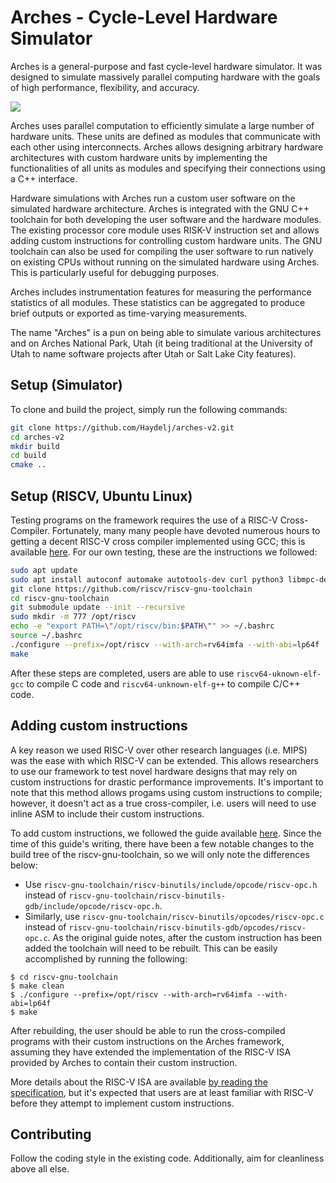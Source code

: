 # Arches - Cycle-Level Hardware Simulator

Arches is a general-purpose and fast cycle-level hardware simulator.
It was designed to simulate massively parallel computing hardware with the goals of high performance, flexibility, and accuracy.

![](https://graphics.cs.utah.edu/research/projects/arches/repimage-large.jpg)

Arches uses parallel computation to efficiently simulate a large number of hardware units. These units are defined as modules that communicate with each other using interconnects. 
Arches allows designing arbitrary hardware architectures with custom hardware units by implementing the functionalities of all units as modules and specifying their connections using a C++ interface.

Hardware simulations with Arches run a custom user software on the simulated hardware architecture. Arches is integrated with the GNU C++ toolchain for both developing the user software and the hardware modules. The existing processor core module uses RISK-V instruction set and allows adding custom instructions for controlling custom hardware units. The GNU toolchain can also be used for compiling the user software to run natively on existing CPUs without running on the simulated hardware using Arches. This is particularly useful for debugging purposes.

Arches includes instrumentation features for measuring the performance statistics of all modules. These statistics can be aggregated to produce brief outputs or exported as time-varying measurements.

The name "Arches" is a pun on being able to simulate various architectures and on Arches National Park, Utah
(it being traditional at the University of Utah to name software projects after Utah or Salt Lake
City features).

## Setup (Simulator)
To clone and build the project, simply run the following commands:
```bash
git clone https://github.com/Haydelj/arches-v2.git
cd arches-v2
mkdir build
cd build
cmake ..
```

## Setup (RISCV, Ubuntu Linux)
Testing programs on the framework requires the use of a RISC-V Cross-Compiler. Fortunately, many many people have devoted numerous hours to getting a decent RISC-V cross compiler implemented using GCC; this is available [here](https://github.com/riscv/riscv-gnu-toolchain). 
For our own testing, these are the instructions we followed:
```bash
sudo apt update
sudo apt install autoconf automake autotools-dev curl python3 libmpc-dev libmpfr-dev libgmp-dev gawk build-essential bison flex texinfo gperf libtool patchutils bc zlib1g-dev libexpat-dev
git clone https://github.com/riscv/riscv-gnu-toolchain
cd riscv-gnu-toolchain
git submodule update --init --recursive
sudo mkdir -m 777 /opt/riscv
echo -e "export PATH=\"/opt/riscv/bin:$PATH\"" >> ~/.bashrc
source ~/.bashrc
./configure --prefix=/opt/riscv --with-arch=rv64imfa --with-abi=lp64f
make
```
After these steps are completed, users are able to use `riscv64-uknown-elf-gcc` to compile C code and `riscv64-unknown-elf-g++` to compile C/C++ code. 

## Adding custom instructions
A key reason we used RISC-V over other research languages (i.e. MIPS) was the ease with which RISC-V can be extended. This allows researchers to use our framework to test novel hardware designs that may rely on custom instructions for drastic performance improvements. It's important to note that this method allows progams using custom instructions to compile; however, it doesn't act as a true cross-compiler, i.e. users will need to use inline ASM to include their custom instructions.

To add custom instructions, we followed the guide available [here](https://nitish2112.github.io/post/adding-instruction-riscv/). Since the time of this guide's writing, there have been a few notable changes to the build tree of the riscv-gnu-toolchain, so we will only note the differences below:
- Use `riscv-gnu-toolchain/riscv-binutils/include/opcode/riscv-opc.h` instead of `riscv-gnu-toolchain/riscv-binutils-gdb/include/opcode/riscv-opc.h`.
- Similarly, use `riscv-gnu-toolchain/riscv-binutils/opcodes/riscv-opc.c` instead of `riscv-gnu-toolchain/riscv-binutils-gdb/opcodes/riscv-opc.c`. 
As the original guide notes, after the custom instruction has been added the toolchain will need to be rebuilt. This can be easily accomplished by running the following:
```
$ cd riscv-gnu-toolchain
$ make clean
$ ./configure --prefix=/opt/riscv --with-arch=rv64imfa --with-abi=lp64f
$ make
```
After rebuilding, the user should be able to run the cross-compiled programs with their custom instructions on the Arches framework, assuming they have extended the implementation of the RISC-V ISA provided by Arches to contain their custom instruction.

More details about the RISC-V ISA are available [by reading the specification](https://github.com/riscv/riscv-isa-manual/releases/download/Ratified-IMFDQC-and-Priv-v1.11/riscv-privileged-20190608.pdf), but it's expected that users are at least familiar with RISC-V before they attempt to implement custom instructions. 

## Contributing
Follow the coding style in the existing code.  Additionally, aim for cleanliness above all else.
